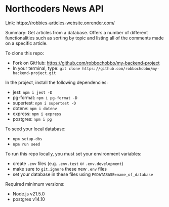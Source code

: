 # Northcoders News API

Link: https://robbies-articles-website.onrender.com/

Summary: Get articles from a database. Offers a number of different functionalities such as sorting by topic and listing all of the comments made on a specific article.

To clone this repo:
- Fork on GitHub: https://github.com/robbochobbo/my-backend-project
- In your terminal, type: ```git clone https://github.com/robbochobbo/my-backend-project.git ```

In the project, install the following dependencies:
- jest: ```npm i jest -D```
- pg-format: ```npm i pg-format -D```
- supertest: ```npm i supertest -D```
- dotenv: ```npm i dotenv```
- express: ```npm i express```
- postgres: ```npm i pg```

To seed your local database:
- ```npm setup-dbs```
- ```npm run seed```

To run this repo locally, you must set your environment variables:
- create ```.env``` files (e.g. ```.env.test``` or ```.env.development```)
- make sure to ```git.ignore``` these new ```.env``` files
- set your database in these files using ```PGDATABASE=name_of_database```

Required minimum versions:
- Node.js v21.5.0
- postgres v14.10 


